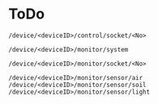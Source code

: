 # ToDo
`/device/<deviceID>/control/socket/<No>`


`/device/<deviceID>/monitor/system`

`/device/<deviceID>/monitor/socket/<No>`

`/device/<deviceID>/monitor/sensor/air`
`/device/<deviceID>/monitor/sensor/soil`
`/device/<deviceID>/monitor/sensor/light`
